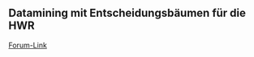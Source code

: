 ## Datamining mit Entscheidungsbäumen für die HWR ##

[Forum-Link](https://groups.google.com/forum/?fromgroups#!forum/decisiontree-hwr)